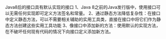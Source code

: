 Java8后的接口具有默认实现的接口
1、Java 8之前的Java发行版中，使用接口可以无需任何实现即可定义方法签名和常量。
2、通过静态方法降低复杂性：在接口中定义静态方法，可以不需要相关辅助的实用工具类，直接在接口中将它们作为静态方法创建这些实用工具功能
3、像接口中添加新的方法：使用默认的实现方法，在不破坏任何现有代码的情况下向接口定义添加新方法。




